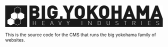 ![Big Yokohama](https://raw.githubusercontent.com/coryzibell/big-yokohama/master/logo.svg?sanitize=true)

This is the source code for the CMS that runs the big yokohama family of websites.